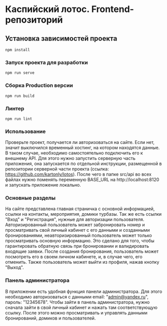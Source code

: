 # Каспийский лотос. Frontend-репозиторий

## Установка зависимостей проекта
```
npm install
```

### Запуск проекта для разработки
```
npm run serve
```

### Сборка Production версии
```
npm run build
```

### Линтер
```
npm run lint
```
### Использование
Проверьте проект, получается ли авторизоваться на сайте. Если нет, значит выключился временный хостинг, на котором находятся данные. В таком случае, необходимо самостоятельно подключить его к внешнему API. Для этого нужно запустить серверную часть приложения, она запускается по отдельной инструкции, размещенной в репозитории серверной части проекта (ссылка: https://github.com/kartonly/lotos). После чего в папке src/api во всех файлах нужно поменять переменную BASE_URL на http://localhost:8120 и запускать приложение локально. 

### Основные разделы
На сайте представлена главная страничка с основной информацией, ссылки на контакты, мероприятия, домики турбазы. Так же есть ссылки "Вход" и "Регистрация", нужные для авторизации пользователя. Авторизированный пользователь может забронировать номер и просматривать свой личный кабинет с его данными и созданными бронированиями, неавторизированный пользователь может только просматривать основную информацию. Это сделано для того, чтобы гарантировать обратную связь при бронировании и валидировать входящие заявки. 
После создания бронирования, пользователь может посмотреть его в своем личном кабинете, и, в случае чего, его отменить. 
Также пользователь может выйти из профиля, нажав кнопку "Выход". 

### Панель администратора
В приложении есть удобная функция панели администратора. Для этого необходимо авторизоваться с данными email: "admin@yandex.ru", пароль: "12345678". Чтобы зайти в панель администратора, нужно сначала зайти в свой личный кабинет и нажать там соответствующую ссылку. После этого можно просматривать и управлять данными бронирований, домиков и пользователей.
